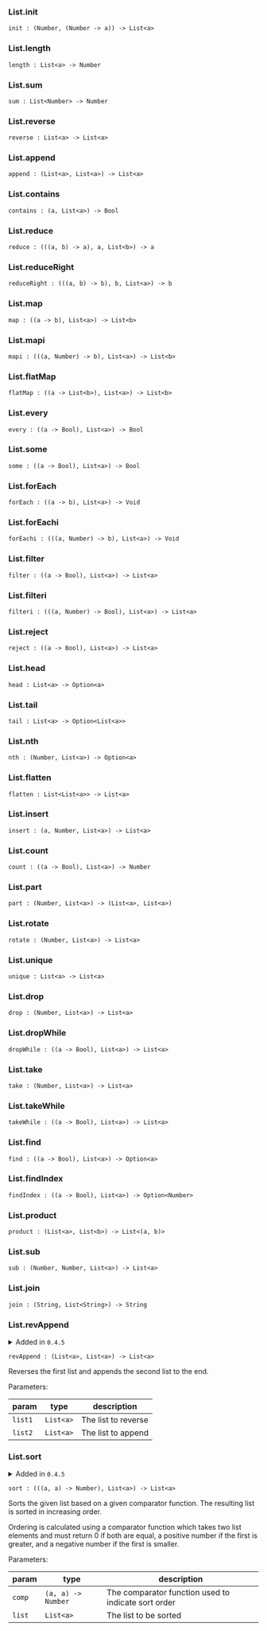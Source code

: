 ### List.**init**

```grain
init : (Number, (Number -> a)) -> List<a>
```

### List.**length**

```grain
length : List<a> -> Number
```

### List.**sum**

```grain
sum : List<Number> -> Number
```

### List.**reverse**

```grain
reverse : List<a> -> List<a>
```

### List.**append**

```grain
append : (List<a>, List<a>) -> List<a>
```

### List.**contains**

```grain
contains : (a, List<a>) -> Bool
```

### List.**reduce**

```grain
reduce : (((a, b) -> a), a, List<b>) -> a
```

### List.**reduceRight**

```grain
reduceRight : (((a, b) -> b), b, List<a>) -> b
```

### List.**map**

```grain
map : ((a -> b), List<a>) -> List<b>
```

### List.**mapi**

```grain
mapi : (((a, Number) -> b), List<a>) -> List<b>
```

### List.**flatMap**

```grain
flatMap : ((a -> List<b>), List<a>) -> List<b>
```

### List.**every**

```grain
every : ((a -> Bool), List<a>) -> Bool
```

### List.**some**

```grain
some : ((a -> Bool), List<a>) -> Bool
```

### List.**forEach**

```grain
forEach : ((a -> b), List<a>) -> Void
```

### List.**forEachi**

```grain
forEachi : (((a, Number) -> b), List<a>) -> Void
```

### List.**filter**

```grain
filter : ((a -> Bool), List<a>) -> List<a>
```

### List.**filteri**

```grain
filteri : (((a, Number) -> Bool), List<a>) -> List<a>
```

### List.**reject**

```grain
reject : ((a -> Bool), List<a>) -> List<a>
```

### List.**head**

```grain
head : List<a> -> Option<a>
```

### List.**tail**

```grain
tail : List<a> -> Option<List<a>>
```

### List.**nth**

```grain
nth : (Number, List<a>) -> Option<a>
```

### List.**flatten**

```grain
flatten : List<List<a>> -> List<a>
```

### List.**insert**

```grain
insert : (a, Number, List<a>) -> List<a>
```

### List.**count**

```grain
count : ((a -> Bool), List<a>) -> Number
```

### List.**part**

```grain
part : (Number, List<a>) -> (List<a>, List<a>)
```

### List.**rotate**

```grain
rotate : (Number, List<a>) -> List<a>
```

### List.**unique**

```grain
unique : List<a> -> List<a>
```

### List.**drop**

```grain
drop : (Number, List<a>) -> List<a>
```

### List.**dropWhile**

```grain
dropWhile : ((a -> Bool), List<a>) -> List<a>
```

### List.**take**

```grain
take : (Number, List<a>) -> List<a>
```

### List.**takeWhile**

```grain
takeWhile : ((a -> Bool), List<a>) -> List<a>
```

### List.**find**

```grain
find : ((a -> Bool), List<a>) -> Option<a>
```

### List.**findIndex**

```grain
findIndex : ((a -> Bool), List<a>) -> Option<Number>
```

### List.**product**

```grain
product : (List<a>, List<b>) -> List<(a, b)>
```

### List.**sub**

```grain
sub : (Number, Number, List<a>) -> List<a>
```

### List.**join**

```grain
join : (String, List<String>) -> String
```

### List.**revAppend**

<details disabled>
<summary tabindex="-1">Added in <code>0.4.5</code></summary>
No other changes yet.
</details>

```grain
revAppend : (List<a>, List<a>) -> List<a>
```

Reverses the first list and appends the second list to the end.

Parameters:

|param|type|description|
|-----|----|-----------|
|`list1`|`List<a>`|The list to reverse|
|`list2`|`List<a>`|The list to append|

### List.**sort**

<details disabled>
<summary tabindex="-1">Added in <code>0.4.5</code></summary>
No other changes yet.
</details>

```grain
sort : (((a, a) -> Number), List<a>) -> List<a>
```

Sorts the given list based on a given comparator function. The resulting list is sorted in increasing order.

Ordering is calculated using a comparator function which takes two list elements and must return 0 if both are equal, a positive number if the first is greater, and a negative number if the first is smaller.

Parameters:

|param|type|description|
|-----|----|-----------|
|`comp`|`(a, a) -> Number`|The comparator function used to indicate sort order|
|`list`|`List<a>`|The list to be sorted|

